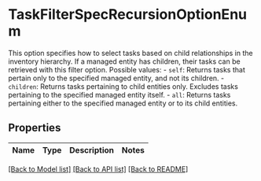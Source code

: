 # TaskFilterSpecRecursionOptionEnum

This option specifies how to select tasks based on child relationships in the inventory hierarchy.  If a managed entity has children, their tasks can be retrieved with this filter option.  Possible values: - `self`: Returns tasks that pertain only to the specified managed entity,   and not its children. - `children`: Returns tasks pertaining to child entities only.      Excludes   tasks pertaining to the specified managed entity itself. - `all`: Returns tasks pertaining either to the specified managed entity   or to its child entities. 

## Properties
Name | Type | Description | Notes
------------ | ------------- | ------------- | -------------

[[Back to Model list]](../README.md#documentation-for-models) [[Back to API list]](../README.md#documentation-for-api-endpoints) [[Back to README]](../README.md)


